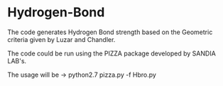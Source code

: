 # Hydrogen-Bond
The code generates Hydrogen Bond strength based on the Geometric criteria given by Luzar and Chandler. 

The code could be run using the PIZZA package developed by SANDIA LAB's. 

The usage will be -> python2.7 pizza.py -f Hbro.py 
